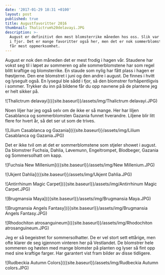```yaml
---
date: '2017-01-29 18:31 +0100'
layout: post
published: true
title: Augustfavoritter 2016
thumbnail: Thalictrum%20delavayi.JPG
description: >-
  August er definitivt den mest blomsterrike måneden hos oss. Slik var det også
  i fjor. Det er mange favoritter også her, men det er nok sommerblomstene  som
  får mest oppmerksomhet.
---
```


August er nok den måneden det er mest frodig i hagen vår. Staudene har vokst seg til i løpet av sommeren og alle sommerblomstene har som regel blitt kraftige og blomsterrike. En staude som nylig har fått plass i hagen er frøstjerne. Den ene blomstret i juni og den andre i august.   De finnes i hvitt og lysegult også.  En lysegul ble sådd i fjor, så den blomstrer forhåpentligvis i sommer. 
Trykker du inn på bildene får du opp navnene på de plantene jeg er helt sikker på.

![Thalictrum delavayi]({{site.baseurl}}/assets/img/Thalictrum delavayi.JPG)

Noen liljer har jeg også selv om de ikke er så mange. Her har liljen Casablanca og sommerblomsten Gazania funnet hverandre. Liljene blir litt flere for hvert år, så det ser ut som de trives. 

![Lilium Casablanca og Gazania]({{site.baseurl}}/assets/img/Lilium Casablanca og Gazania.JPG)

<!--more-->

Det er ikke tvil om at det er sommerblomstene som stjeler showet i august. Da blomstrer Fuchsia, Dahlia, Løvemunn, Engeltrompet, Blodbeger, Gazania og Sommersolhatt om kapp. 

![Fuchsia New Millenium]({{site.baseurl}}/assets/img/New Millenium.JPG)

![Ukjent Dahlia]({{site.baseurl}}/assets/img/Ukjent Dahlia.JPG)

![Antirrhinum Magic Carpet]({{site.baseurl}}/assets/img/Antirrhinum Magic Carpet.JPG)

![Brugmansia Maya]({{site.baseurl}}/assets/img/Brugmansia Maya.JPG)


![Brugmansia Angels Fantasy]({{site.baseurl}}/assets/img/Brugmansia Angels Fantasy.JPG)

![Rhodochiton atrosanguineum]({{site.baseurl}}/assets/img/Rhodochiton atrosanguineum.JPG)

Jeg er så begeistret for sommersolhatter. De er vel stort sett ettårige, men ofte klarer de seg igjennom vinteren her på Vestlandet. De blomstrer hele sommeren og høsten med mange blomster på planten og lyser så fint opp med sine kraftige farger. Har garantert vist fram bilder av disse tidligere.

![Rudbeckia Autumn Colors]({{site.baseurl}}/assets/img/Rudbeckia Autumn colors.JPG)
